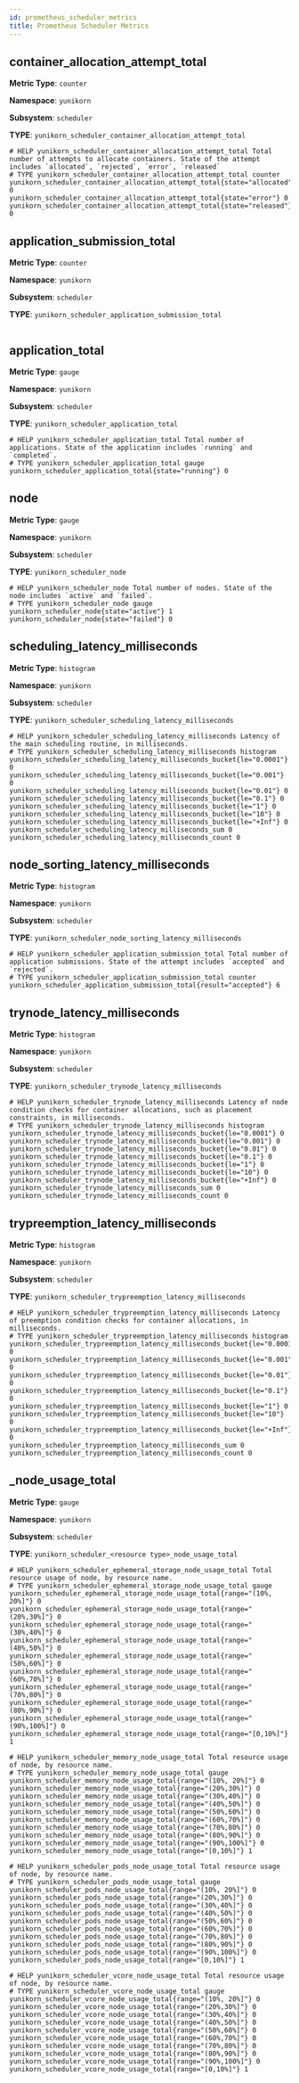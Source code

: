 ```yaml
---
id: prometheus_scheduler_metrics
title: Prometheus Scheduler Metrics
---
```


<!--
Licensed to the Apache Software Foundation (ASF) under one
or more contributor license agreements.  See the NOTICE file
distributed with this work for additional information
regarding copyright ownership.  The ASF licenses this file
to you under the Apache License, Version 2.0 (the
"License"); you may not use this file except in compliance
with the License.  You may obtain a copy of the License at

  http://www.apache.org/licenses/LICENSE-2.0

Unless required by applicable law or agreed to in writing,
software distributed under the License is distributed on an
"AS IS" BASIS, WITHOUT WARRANTIES OR CONDITIONS OF ANY
KIND, either express or implied.  See the License for the
specific language governing permissions and limitations
under the License.
-->

## container_allocation_attempt_total

**Metric Type**: `counter`

**Namespace**: `yunikorn`

**Subsystem**: `scheduler`

**TYPE**: `yunikorn_scheduler_container_allocation_attempt_total`

```
# HELP yunikorn_scheduler_container_allocation_attempt_total Total number of attempts to allocate containers. State of the attempt includes `allocated`, `rejected`, `error`, `released`
# TYPE yunikorn_scheduler_container_allocation_attempt_total counter
yunikorn_scheduler_container_allocation_attempt_total{state="allocated"} 0
yunikorn_scheduler_container_allocation_attempt_total{state="error"} 0
yunikorn_scheduler_container_allocation_attempt_total{state="released"} 0
```
## application_submission_total

**Metric Type**: `counter`

**Namespace**: `yunikorn`

**Subsystem**: `scheduler`

**TYPE**: `yunikorn_scheduler_application_submission_total`

```
```

## application_total

**Metric Type**: `gauge`

**Namespace**: `yunikorn`

**Subsystem**: `scheduler`

**TYPE**: `yunikorn_scheduler_application_total`

```
# HELP yunikorn_scheduler_application_total Total number of applications. State of the application includes `running` and `completed`.
# TYPE yunikorn_scheduler_application_total gauge
yunikorn_scheduler_application_total{state="running"} 0
```

## node

**Metric Type**: `gauge`

**Namespace**: `yunikorn`

**Subsystem**: `scheduler`

**TYPE**: `yunikorn_scheduler_node`

```
# HELP yunikorn_scheduler_node Total number of nodes. State of the node includes `active` and `failed`.
# TYPE yunikorn_scheduler_node gauge
yunikorn_scheduler_node{state="active"} 1
yunikorn_scheduler_node{state="failed"} 0
```

## scheduling_latency_milliseconds

**Metric Type**: `histogram`

**Namespace**: `yunikorn`

**Subsystem**: `scheduler`

**TYPE**: `yunikorn_scheduler_scheduling_latency_milliseconds`

```
# HELP yunikorn_scheduler_scheduling_latency_milliseconds Latency of the main scheduling routine, in milliseconds.
# TYPE yunikorn_scheduler_scheduling_latency_milliseconds histogram
yunikorn_scheduler_scheduling_latency_milliseconds_bucket{le="0.0001"} 0
yunikorn_scheduler_scheduling_latency_milliseconds_bucket{le="0.001"} 0
yunikorn_scheduler_scheduling_latency_milliseconds_bucket{le="0.01"} 0
yunikorn_scheduler_scheduling_latency_milliseconds_bucket{le="0.1"} 0
yunikorn_scheduler_scheduling_latency_milliseconds_bucket{le="1"} 0
yunikorn_scheduler_scheduling_latency_milliseconds_bucket{le="10"} 0
yunikorn_scheduler_scheduling_latency_milliseconds_bucket{le="+Inf"} 0
yunikorn_scheduler_scheduling_latency_milliseconds_sum 0
yunikorn_scheduler_scheduling_latency_milliseconds_count 0
```

## node_sorting_latency_milliseconds

**Metric Type**: `histogram`

**Namespace**: `yunikorn`

**Subsystem**: `scheduler`

**TYPE**: `yunikorn_scheduler_node_sorting_latency_milliseconds`

```
# HELP yunikorn_scheduler_application_submission_total Total number of application submissions. State of the attempt includes `accepted` and `rejected`.
# TYPE yunikorn_scheduler_application_submission_total counter
yunikorn_scheduler_application_submission_total{result="accepted"} 6
```

## trynode_latency_milliseconds

**Metric Type**: `histogram`

**Namespace**: `yunikorn`

**Subsystem**: `scheduler`

**TYPE**: `yunikorn_scheduler_trynode_latency_milliseconds`

```
# HELP yunikorn_scheduler_trynode_latency_milliseconds Latency of node condition checks for container allocations, such as placement constraints, in milliseconds.
# TYPE yunikorn_scheduler_trynode_latency_milliseconds histogram
yunikorn_scheduler_trynode_latency_milliseconds_bucket{le="0.0001"} 0
yunikorn_scheduler_trynode_latency_milliseconds_bucket{le="0.001"} 0
yunikorn_scheduler_trynode_latency_milliseconds_bucket{le="0.01"} 0
yunikorn_scheduler_trynode_latency_milliseconds_bucket{le="0.1"} 0
yunikorn_scheduler_trynode_latency_milliseconds_bucket{le="1"} 0
yunikorn_scheduler_trynode_latency_milliseconds_bucket{le="10"} 0
yunikorn_scheduler_trynode_latency_milliseconds_bucket{le="+Inf"} 0
yunikorn_scheduler_trynode_latency_milliseconds_sum 0
yunikorn_scheduler_trynode_latency_milliseconds_count 0
```

## trypreemption_latency_milliseconds

**Metric Type**: `histogram`

**Namespace**: `yunikorn`

**Subsystem**: `scheduler`

**TYPE**: `yunikorn_scheduler_trypreemption_latency_milliseconds`

```
# HELP yunikorn_scheduler_trypreemption_latency_milliseconds Latency of preemption condition checks for container allocations, in milliseconds.
# TYPE yunikorn_scheduler_trypreemption_latency_milliseconds histogram
yunikorn_scheduler_trypreemption_latency_milliseconds_bucket{le="0.0001"} 0
yunikorn_scheduler_trypreemption_latency_milliseconds_bucket{le="0.001"} 0
yunikorn_scheduler_trypreemption_latency_milliseconds_bucket{le="0.01"} 0
yunikorn_scheduler_trypreemption_latency_milliseconds_bucket{le="0.1"} 0
yunikorn_scheduler_trypreemption_latency_milliseconds_bucket{le="1"} 0
yunikorn_scheduler_trypreemption_latency_milliseconds_bucket{le="10"} 0
yunikorn_scheduler_trypreemption_latency_milliseconds_bucket{le="+Inf"} 0
yunikorn_scheduler_trypreemption_latency_milliseconds_sum 0
yunikorn_scheduler_trypreemption_latency_milliseconds_count 0
```

## <resource type>_node_usage_total

**Metric Type**: `gauge`

**Namespace**: `yunikorn`

**Subsystem**: `scheduler`

**TYPE**: `yunikorn_scheduler_<resource type>_node_usage_total`

```
# HELP yunikorn_scheduler_ephemeral_storage_node_usage_total Total resource usage of node, by resource name.
# TYPE yunikorn_scheduler_ephemeral_storage_node_usage_total gauge
yunikorn_scheduler_ephemeral_storage_node_usage_total{range="(10%, 20%]"} 0
yunikorn_scheduler_ephemeral_storage_node_usage_total{range="(20%,30%]"} 0
yunikorn_scheduler_ephemeral_storage_node_usage_total{range="(30%,40%]"} 0
yunikorn_scheduler_ephemeral_storage_node_usage_total{range="(40%,50%]"} 0
yunikorn_scheduler_ephemeral_storage_node_usage_total{range="(50%,60%]"} 0
yunikorn_scheduler_ephemeral_storage_node_usage_total{range="(60%,70%]"} 0
yunikorn_scheduler_ephemeral_storage_node_usage_total{range="(70%,80%]"} 0
yunikorn_scheduler_ephemeral_storage_node_usage_total{range="(80%,90%]"} 0
yunikorn_scheduler_ephemeral_storage_node_usage_total{range="(90%,100%]"} 0
yunikorn_scheduler_ephemeral_storage_node_usage_total{range="[0,10%]"} 1

# HELP yunikorn_scheduler_memory_node_usage_total Total resource usage of node, by resource name.
# TYPE yunikorn_scheduler_memory_node_usage_total gauge
yunikorn_scheduler_memory_node_usage_total{range="(10%, 20%]"} 0
yunikorn_scheduler_memory_node_usage_total{range="(20%,30%]"} 0
yunikorn_scheduler_memory_node_usage_total{range="(30%,40%]"} 0
yunikorn_scheduler_memory_node_usage_total{range="(40%,50%]"} 0
yunikorn_scheduler_memory_node_usage_total{range="(50%,60%]"} 0
yunikorn_scheduler_memory_node_usage_total{range="(60%,70%]"} 0
yunikorn_scheduler_memory_node_usage_total{range="(70%,80%]"} 0
yunikorn_scheduler_memory_node_usage_total{range="(80%,90%]"} 0
yunikorn_scheduler_memory_node_usage_total{range="(90%,100%]"} 0
yunikorn_scheduler_memory_node_usage_total{range="[0,10%]"} 1

# HELP yunikorn_scheduler_pods_node_usage_total Total resource usage of node, by resource name.
# TYPE yunikorn_scheduler_pods_node_usage_total gauge
yunikorn_scheduler_pods_node_usage_total{range="(10%, 20%]"} 0
yunikorn_scheduler_pods_node_usage_total{range="(20%,30%]"} 0
yunikorn_scheduler_pods_node_usage_total{range="(30%,40%]"} 0
yunikorn_scheduler_pods_node_usage_total{range="(40%,50%]"} 0
yunikorn_scheduler_pods_node_usage_total{range="(50%,60%]"} 0
yunikorn_scheduler_pods_node_usage_total{range="(60%,70%]"} 0
yunikorn_scheduler_pods_node_usage_total{range="(70%,80%]"} 0
yunikorn_scheduler_pods_node_usage_total{range="(80%,90%]"} 0
yunikorn_scheduler_pods_node_usage_total{range="(90%,100%]"} 0
yunikorn_scheduler_pods_node_usage_total{range="[0,10%]"} 1

# HELP yunikorn_scheduler_vcore_node_usage_total Total resource usage of node, by resource name.
# TYPE yunikorn_scheduler_vcore_node_usage_total gauge
yunikorn_scheduler_vcore_node_usage_total{range="(10%, 20%]"} 0
yunikorn_scheduler_vcore_node_usage_total{range="(20%,30%]"} 0
yunikorn_scheduler_vcore_node_usage_total{range="(30%,40%]"} 0
yunikorn_scheduler_vcore_node_usage_total{range="(40%,50%]"} 0
yunikorn_scheduler_vcore_node_usage_total{range="(50%,60%]"} 0
yunikorn_scheduler_vcore_node_usage_total{range="(60%,70%]"} 0
yunikorn_scheduler_vcore_node_usage_total{range="(70%,80%]"} 0
yunikorn_scheduler_vcore_node_usage_total{range="(80%,90%]"} 0
yunikorn_scheduler_vcore_node_usage_total{range="(90%,100%]"} 0
yunikorn_scheduler_vcore_node_usage_total{range="[0,10%]"} 1

```
